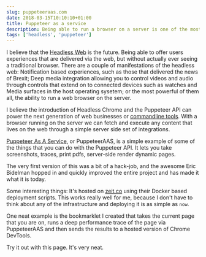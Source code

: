 ```yaml
---
slug: puppeteeraas.com
date: 2018-03-15T10:10:10+01:00
title: Puppeteer as a service
description: Being able to run a browser on a server is one of the most powerful things to hit the web.
tags: ['headless', 'puppeteer']
---
```


I believe that the [Headless Web](/the-headless-web/) is the future. Being able
to offer users experiences that are delivered via the web, but without actually
ever seeing a traditional browser. There are a couple of manifestations of the
headless web: Notification based experiences, such as those that delivered the
news of Brexit; Deep media integration allowing you to control videos and audio
through controls that extend on to connected devices such as watches and Media
surfaces in the host operating sysetem; or the most powerful of them all, the 
ability to run a web browser on the server.

I believe the introduction of Headless Chrome and the Puppeteer API can power
the next generation of web businesses or [commandline tools](/projects/domcurl).
With a browser running on the server we can fetch and execute any content that
lives on the web through a simple server side set of integrations.

[Puppeteer As A Service](https://puppeteeraas.com), or PuppeteerAAS, is a simple
example of some of the things that you can do with the Puppeteer API. It lets
you take screenshots, traces, print pdfs, server-side render dynamic pages.

The very first version of this was a bit of a hack-job, and the awesome Eric
Bidelman hopped in and quickly improved the entire project and has made it what
it is today.

Some interesting things: It's hosted on [zeit.co](https://zeit.co) using their
Docker based deployment scripts. This works really well for me, because I don't
have to think about any of the infrastructure and deploying it is as simple as
`now`.

One neat example is the bookmarklet I created that takes the current page that
you are on, runs a deep performance trace of the page via PuppeteerAAS and then
sends the results to a hosted version of Chrome DevTools.

Try it out with this page. It's very neat.
